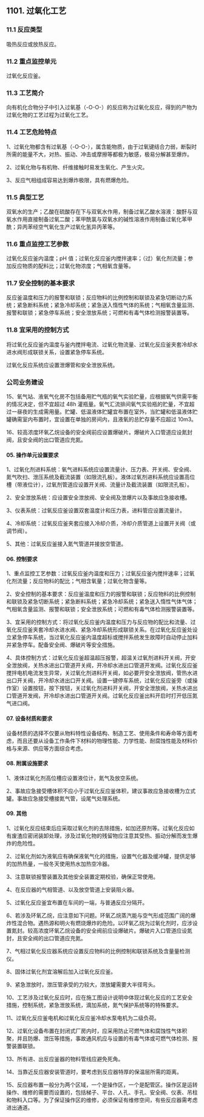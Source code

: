 ## 1101. 过氧化工艺

### 11.1 反应类型

吸热反应或放热反应。

### 11.2 重点监控单元

过氧化反应釜。

### 11.3 工艺简介

向有机化合物分子中引入过氧基（-O-O-）的反应称为过氧化反应，得到的产物为过氧化物的工艺过程为过氧化工艺。

### 11.4 工艺危险特点

1、过氧化物都含有过氧基（-O-O-），属含能物质，由于过氧键结合力弱，断裂时所需的能量不大，对热、振动、冲击或摩擦等都极为敏感，极易分解甚至爆炸。

2、过氧化物与有机物、纤维接触时易发生氧化、产生火灾。

3、反应气相组成容易达到爆炸极限，具有燃爆危险。

### 11.5 典型工艺

双氧水的生产；乙酸在硫酸存在下与双氧水作用，制备过氧乙酸水溶液：酸酐与双氧水作用直接制备过氧二酸；苯甲酰氯与双氧水的碱性溶液作用制备过氧化苯甲酰；异丙苯经空气氧化生产过氧化氢异丙苯等。

### 11.6 重点监控工艺参数

过氧化反应釜内温度；pH 值；过氧化反应釜内搅拌速率；（过）氧化剂流量；参加反应物质的配料比；过氧化物浓度；气相氧含量等。

### 11.7 安全控制的基本要求

反应釜温度和压力的报警和联锁；反应物料的比例控制和联锁及紧急切断动力系统；紧急断料系统；紧急冷却系统；紧急送入惰性气体的系统；气相氧含量监测、报警和联锁；紧急停车系统；安全泄放系统；可燃和有毒气体检测报警装置等。

### 11.8 宜采用的控制方式

将过氧化反应釜内温度与釜内搅拌电流、过氧化物流量、过氧化反应釜夹套冷却水进水阀形成联锁关系，设置紧急停车系统。

过氧化反应系统应设置泄爆管和安全泄放系统。

### 公司业务建设

15、氧气站、液氧气化房不包括备用贮气瓶的氧气实验贮量，应根据氧气供需平衡的情况决定，但不宜超过 48h 灌瓶量。氧气汇流排间氧气实验瓶的贮量，不宜超过一昼夜的生成需用量。贮罐、低温液体贮罐宜布置在室外，当贮罐和低温液体贮罐确需室内布置时，宜设置在单独的房间内，且液氧的总贮存量不应超过 10m3。

16、较高浓度环氧乙烷设备的安全阀前应设置爆破片。爆破片入口管道应设氮封阀，且安全阀的出口管道应充氮。

#### 05. 操作单元设置要求

1、过氧化剂进料系统：氧气进料系统应设置流量计、压力表、开关阀、安全阀、氮气吹扫、泄压系统及截流装置（如限流孔板）。液体过氧剂进料系统应设置高位槽（带液位计），过氧剂管道应设置开关阀、流量计及截流装置（如限流孔板）。

2、安全泄放系统：应设置安全泄放阀、安全阀及泄爆片以及事故应急接收槽。

3、仪表系统：过氧反应釜设置双套温度计和压力表，进料管应设置流量计。

4、冷却系统：过氧反应釜夹套应接入冷却介质，冷却介质管道上设置开关阀（或调节阀）。

5、其他：过氧反应釜接入氮气管道并接放空管道。

#### 06. 控制要求

1、重点监控工艺参数：过氧反应釜内温度和压力；过氧反应釜内搅拌速率；过氧化剂流量；反应物料的配比；气相含氧量；过氧化物含量等。

2、安全控制的基本要求：反应釜温度和压力的报警和联锁；反应物料的比例控制和联锁及紧急切断系统；紧急断料系统；紧急冷却系统；紧急送入惰性气体气体；气相氧含量监测、报警和联锁；安全泄放系统；可燃和有毒气体检测报警装置等。

3、宜采用的控制方式：将过氧化反应釜内温度和压力与反应物的配比和流量、过氧化反应釜夹套冷却水进水阀、紧急冷却系统形成联锁关系。在过氧化反应釜处设立紧急停车系统，当过氧化反应釜内温度超标或搅拌系统发生故障时自动停止加料并紧急停车。配备安全阀、爆破片等安全措施。

4、具体控制方式：过氧化反应釜超温超压报警，超温关过氧剂进料开关阀，开安全泄放阀，关热水进出口管道开关阀，开冷却水进出口管道开发阀。过氧化反应釜搅拌电机电流发生异常，关过氧化剂进料开关阀，如必要开安全泄放阀，管热水进出口开关阀，开冷却水进出口开关阀。设置一键停车系统，过氧化反应釜旁（或操作室）设置按钮，按下按钮，关过氧化剂进料开关阀，开安全泄放阀，关热水进出口管道开发阀，开冷却水进出口管道开关阀。过氧化反应釜出料开启时打开低压氮气进口阀。

#### 07. 设备材质和要求

设备材质的选择不仅要从物料特性设备结构、制造工艺、使用条件和寿命等方面考虑，而且还要从设备工作条件下材料的物理性能、力学性能、耐腐蚀性能及材料价格与来源、供应等方面综合考虑。

#### 08. 附属设施要求

1、液体过氧化剂高位槽应设置液位计，氮气及放空系统。

2、事故应急接受槽体积不应小于过氧化反应釜体积，建议事故应急接收槽为立式罐。事故应急接受槽接氮气管，设尾气处理系统。

#### 09. 其他

1、过氧化反应结束后应采取过氧化剂的去除措施，如加还原剂等。过氧化反应如有废渣应密闭装卸处理，涉及过氧化物的残留物应注意其受热、振动分解而发生爆炸的危险性。

2、过氧化剂如为液氧应有确保液氧气化的措施，设置气化器及缓冲罐，提供足够的加热热量，一般冬天使用热水加热空冷器。

3、注意联锁报警装置及其他安全装置定期校验，确保正常使用。

4、在反应器的气相管道、以及放空管道上安装阻火器。

5、过氧化反应釜宜布置在车间的一端，与普通反应分隔开。

6、若涉及环氧乙烷，应注意如下问题。环氧乙烷蒸汽能与空气形成范围广阔的爆炸性混合物。遇热源和明火有燃烧爆炸的危险。以环氧乙烷为过氧化剂时，应涉设置氮封。较高浓度环氧乙烷设备的安全阀前应设爆破片。爆破片入口管道应设氮封，且安全阀的出口管道应充氮。

7、气相过氧化反应器系统应设置反应物料的比例控制和联锁系统及含量量检测仪。

8、固体过氧化剂宜溶解后加入过氧化反应釜。

9、紧急泄放时，泄压管承受的力较大，泄放罐需要大半径弯头。

10、工艺涉及过氧化反应时，应在施工图设计说明中体现过氧化反应的工艺安全措施，控制系统，紧急泄放系统，滴加系统，氮气保护系统等的特殊要求。

11、过氧化反应釜电机和过氧化反应釜冷却水泵电机为二级负荷。

12、过氧化设备布置在封闭式厂房内时，应采用防止可燃气体和腐蚀性气体积聚，并且防爆、泄压等措施，事故通风机应与设置的有毒气体或可燃气体检测、报警装置联锁。

13、所有进、出反应釜器的物料管线应避免死角。

14、当靠近反应器安装管道时，要考虑到反应器特厚的保温层所需的距离。

15、反应器布置一般分为两个区域，一个是操作区，一个是配管区。操作区是运转操作、维修的需要而设置的，包括梯子、平台、人孔、手孔、安全阀、仪表、吊柱和物料入口等。为了保证操作区的维修，必须保证有维修空间，有些反应器需考虑进出通道。